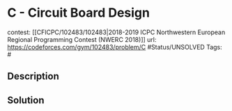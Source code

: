 # C - Circuit Board Design

contest: [[CFICPC/102483/102483|2018-2019 ICPC Northwestern European Regional Programming Contest (NWERC 2018)]]
url: https://codeforces.com/gym/102483/problem/C
#Status/UNSOLVED
Tags: #

## Description

## Solution

